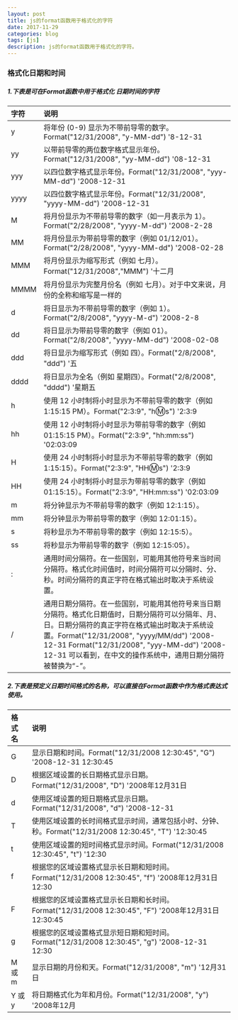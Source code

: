 ```yaml
---
layout: post
title: js的format函数用于格式化的字符
date: 2017-11-29
categories: blog
tags: [js]
description: js的format函数用于格式化的字符。
---
```


### 格式化日期和时间
##### 1.下表是可在Format函数中用于格式化 日期时间的字符
|字符 |	说明|
|:-------|:-----------|
|y	|将年份 (0-9) 显示为不带前导零的数字。Format("12/31/2008", "y-MM-dd") '8-12-31|
|yy	|以带前导零的两位数字格式显示年份。Format("12/31/2008", "yy-MM-dd") '08-12-31|
|yyy|以四位数字格式显示年份。Format("12/31/2008", "yyy-MM-dd") '2008-12-31|
|yyyy|以四位数字格式显示年份。Format("12/31/2008", "yyyy-MM-dd") '2008-12-31|
| M	| 将月份显示为不带前导零的数字（如一月表示为 1）。Format("2/28/2008", "yyyy-M-dd") '2008-2-28| 
| MM| 将月份显示为带前导零的数字（例如 01/12/01）。Format("2/28/2008", "yyyy-MM-dd") '2008-02-28| 
|MMM|	将月份显示为缩写形式（例如 七月）。Format("12/31/2008","MMM") '十二月|
|MMMM|	将月份显示为完整月份名（例如 七月）。对于中文来说，月份的全称和缩写是一样的|
|d|	将日显示为不带前导零的数字（例如 1）。Format("2/8/2008", "yyyy-M-d") '2008-2-8|
|dd|	将日显示为带前导零的数字（例如 01）。Format("2/8/2008", "yyyy-MM-dd") '2008-02-08|
|ddd|	将日显示为缩写形式（例如 四）。Format("2/8/2008", "ddd") '五|
|dddd|	将日显示为全名（例如 星期四）。Format("2/8/2008", "dddd") '星期五|
|h	|使用 12 小时制将小时显示为不带前导零的数字（例如 1:15:15 PM）。Format("2:3:9", "h:m:s") '2:3:9|
|hh|使用 12 小时制将小时显示为带前导零的数字（例如 01:15:15 PM）。Format("2:3:9", "hh:mm:ss") '02:03:09|
|H|	使用 24 小时制将小时显示为不带前导零的数字（例如 1:15:15）。Format("2:3:9", "HH:m:s") '2:3:9|
|HH|	使用 24 小时制将小时显示为带前导零的数字（例如 01:15:15）。Format("2:3:9", "HH:mm:ss") '02:03:09|
|m|	将分钟显示为不带前导零的数字（例如 12:1:15）。|
|mm|	将分钟显示为带前导零的数字（例如 12:01:15）。|
|s|	将秒显示为不带前导零的数字（例如 12:15:5）。|
|ss	|将秒显示为带前导零的数字（例如 12:15:05）。|
|:|	通用时间分隔符。在一些国别，可能用其他符号来当时间分隔符。格式化时间值时，时间分隔符可以分隔时、分、秒。时间分隔符的真正字符在格式输出时取决于系统设置。|
|/|	通用日期分隔符。在一些国别，可能用其他符号来当日期分隔符。格式化日期值时，日期分隔符可以分隔年、月、日。日期分隔符的真正字符在格式输出时取决于系统设置。Format("12/31/2008", "yyyy/MM/dd") '2008-12-31 Format("12/31/2008", "yyy-MM-dd") '2008-12-31 可以看到，在中文的操作系统中，通用日期分隔符被替换为“-”。|
##### 2.下表是预定义日期时间格式的名称，可以直接在Format函数中作为格式表达式使用。
|格式名 | 说明|
|:-------|:-----------|
|G|	显示日期和时间。Format("12/31/2008 12:30:45", "G") '2008-12-31 12:30:45|
|D|	根据区域设置的长日期格式显示日期。Format("12/31/2008", "D") '2008年12月31日|
|d|	使用区域设置的短日期格式显示日期。Format("12/31/2008", "d") '2008-12-31|
|T|	使用区域设置的长时间格式显示时间，通常包括小时、分钟、秒。Format("12/31/2008 12:30:45", "T") '12:30:45|
|t| 使用区域设置的短时间格式显示时间。Format("12/31/2008 12:30:45", "t") '12:30|
|f|	根据您的区域设置格式显示长日期和短时间。Format("12/31/2008 12:30:45", "f") '2008年12月31日 12:30|
|F|	根据您的区域设置格式显示长日期和长时间。Format("12/31/2008 12:30:45", "F") '2008年12月31日 12:30:45|
|g|	根据您的区域设置格式显示短日期和短时间。Format("12/31/2008 12:30:45", "g") '2008-12-31 12:30|
|M 或 m| 显示日期的月份和天。Format("12/31/2008", "m") '12月31日|
|Y 或 y|	将日期格式化为年和月份。Format("12/31/2008", "y") '2008年12月|












